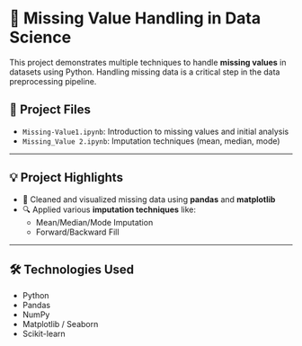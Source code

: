 # 🧹 Missing Value Handling in Data Science

This project demonstrates multiple techniques to handle **missing values** in datasets using Python. Handling missing data is a critical step in the data preprocessing pipeline.

## 📁 Project Files

- `Missing-Value1.ipynb`: Introduction to missing values and initial analysis  
- `Missing_Value 2.ipynb`: Imputation techniques (mean, median, mode)  

---

## 💡 Project Highlights

- 🧼 Cleaned and visualized missing data using **pandas** and **matplotlib**
- 🔍 Applied various **imputation techniques** like:
  - Mean/Median/Mode Imputation
  - Forward/Backward Fill

---

## 🛠️ Technologies Used

- Python
- Pandas
- NumPy
- Matplotlib / Seaborn
- Scikit-learn
